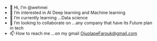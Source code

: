 - 👋 Hi, I’m @wehmei
- 👀 I’m interested in   AI Deep learning and Machine learning
- 🌱 I’m currently learning ...Data science
- 💞️ I’m looking to collaborate on ...any company that have its Future plan in tech 
- 📫 How to reach me ...on my gmail OjuolapeFarouk@gmail.com

<!---i'm very intuitive and eager to learn more
wehmei/wehmei is a ✨ special ✨ repository because its `README.md` (this file) appears on your GitHub profile.
You can click the Preview link to take a look at your changes.
--->
